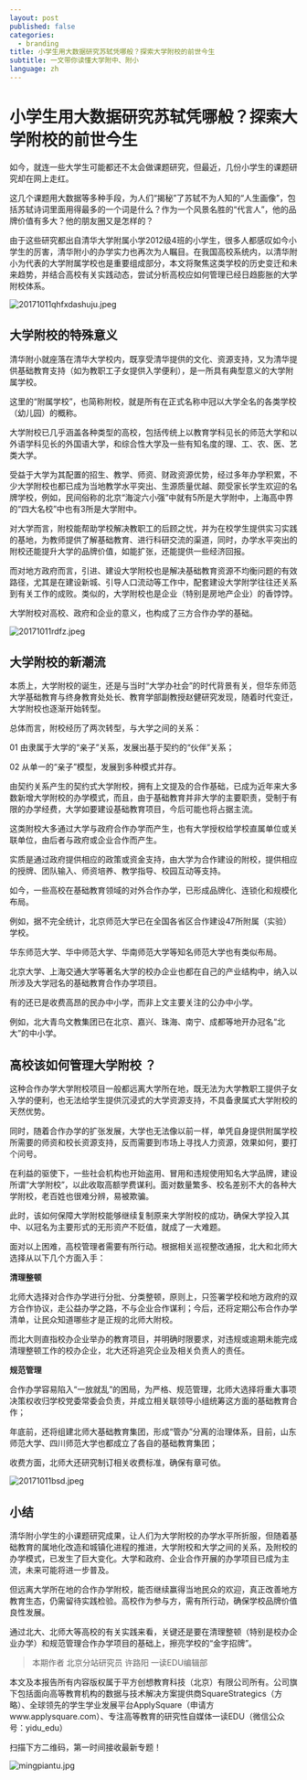 ```yaml
---
layout: post
published: false
categories:
  - branding
title: 小学生用大数据研究苏轼凭哪般？探索大学附校的前世今生
subtitle: 一文带你读懂大学附中、附小
language: zh
---
```

# 小学生用大数据研究苏轼凭哪般？探索大学附校的前世今生

如今，就连一些大学生可能都还不太会做课题研究，但最近，几份小学生的课题研究却在网上走红。

这几个课题用大数据等多种手段，为人们“揭秘”了苏轼不为人知的“人生画像”，包括苏轼诗词里面用得最多的一个词是什么？作为一个风景名胜的“代言人”，他的品牌价值有多大？他的朋友圈又是怎样的？

由于这些研究都出自清华大学附属小学2012级4班的小学生，很多人都感叹如今小学生的厉害，清华附小的办学实力也再次为人瞩目。在我国高校系统内，以清华附小为代表的大学附属学校也是重要组成部分，本文将聚焦这类学校的历史变迁和未来趋势，并结合高校有关实践动态，尝试分析高校应如何管理已经日趋膨胀的大学附校体系。

![20171011qhfxdashuju.jpeg]({{site.baseurl}}/image/20171011qhfxdashuju.jpeg)


## 大学附校的特殊意义

清华附小就座落在清华大学校内，既享受清华提供的文化、资源支持，又为清华提供基础教育支持（如为教职工子女提供入学便利），是一所具有典型意义的大学附属学校。

这里的“附属学校”，也简称附校，就是所有在正式名称中冠以大学全名的各类学校（幼儿园）的概称。

大学附校已几乎涵盖各种类型的高校，包括传统上以教育学科见长的师范大学和以外语学科见长的外国语大学，和综合性大学及一些有知名度的理、工、农、医、艺类大学。

受益于大学为其配置的招生、教学、师资、财政资源优势，经过多年办学积累，不少大学附校也都已成为当地教学水平突出、生源质量优越、颇受家长学生欢迎的名牌学校，例如，民间俗称的北京“海淀六小强”中就有5所是大学附中，上海高中界的“四大名校”中也有3所是大学附中。

对大学而言，附校能帮助学校解决教职工的后顾之忧，并为在校学生提供实习实践的基地，为教师提供了解基础教育、进行科研交流的渠道，同时，办学水平突出的附校还能提升大学的品牌价值，如能扩张，还能提供一些经济回报。

而对地方政府而言，引进、建设大学附校也是解决基础教育资源不均衡问题的有效路径，尤其是在建设新城、引导人口流动等工作中，配套建设大学附学往往还关系到有关工作的成败。类似的，大学附校也是企业（特别是房地产企业）的香饽饽。

大学附校对高校、政府和企业的意义，也构成了三方合作办学的基础。

![20171011rdfz.jpeg]({{site.baseurl}}/image/20171011rdfz.jpeg)


## 大学附校的新潮流

本质上，大学附校的诞生，还是与当时“大学办社会”的时代背景有关，但华东师范大学基础教育与终身教育处处长、教育学部副教授赵健研究发现，随着时代变迁，大学附校也逐渐开始转型。

总体而言，附校经历了两次转型，与大学之间的关系：

01
由隶属于大学的“亲子”关系，发展出基于契约的“伙伴”关系；

02
从单一的“亲子”模型，发展到多种模式并存。

由契约关系产生的契约式大学附校，拥有上文提及的合作基础，已成为近年来大多数新增大学附校的办学模式，而且，由于基础教育并非大学的主要职责，受制于有限的办学经费，大学如要建设基础教育项目，今后可能也将占据主流。

这类附校大多通过大学与政府合作办学而产生，也有大学授权给学校直属单位或关联单位，由后者与政府或企业合作而产生。

实质是通过政府提供相应的政策或资金支持，由大学为合作建设的附校，提供相应的授牌、团队输入、师资培养、教学指导、校园互动等支持。

如今，一些高校在基础教育领域的对外合作办学，已形成品牌化、连锁化和规模化布局。

例如，据不完全统计，北京师范大学已在全国各省区合作建设47所附属（实验）学校。

华东师范大学、华中师范大学、华南师范大学等知名师范大学也有类似布局。

北京大学、上海交通大学等著名大学的校办企业也都在自己的产业结构中，纳入以所涉及大学冠名的基础教育合作办学项目。

有的还已是收费高昂的民办中小学，而非上文主要关注的公办中小学。

例如，北大青鸟文教集团已在北京、嘉兴、珠海、南宁、成都等地开办冠名“北大”的中小学。

## 高校该如何管理大学附校 ？

这种合作办学大学附校项目一般都远离大学所在地，既无法为大学教职工提供子女入学的便利，也无法给学生提供沉浸式的大学资源支持，不具备隶属式大学附校的天然优势。

同时，随着合作办学的扩张发展，大学也无法像以前一样，单凭自身提供附属学校所需要的师资和校长资源支持，反而需要到市场上寻找人力资源，效果如何，要打个问号。

在利益的驱使下，一些社会机构也开始盗用、冒用和违规使用知名大学品牌，建设所谓“大学附校”，以此收取高额学费谋利。面对数量繁多、校名差别不大的各种大学附校，老百姓也很难分辨，易被欺骗。

此时，该如何保障大学附校能够继续复制原来大学附校的成功，确保大学投入其中、以冠名为主要形式的无形资产不贬值，就成了一大难题。

面对以上困难，高校管理者需要有所行动。根据相关巡视整改通报，北大和北师大选择从以下几个方面入手：

**清理整顿**

北师大选择对合作办学进行分批、分类整顿，原则上，只签署学校和地方政府的双方合作协议，走公益办学之路，不与企业合作谋利；今后，还将定期公布合作办学清单，让民众知道哪些才是正规的北师大附校。

而北大则直指校办企业举办的教育项目，并明确时限要求，对违规或逾期未能完成清理整顿工作的校办企业，北大还将追究企业及相关负责人的责任。

**规范管理**

合作办学容易陷入“一放就乱”的困局，为严格、规范管理，北师大选择将重大事项决策权收归学校党委常委会负责，并成立相关联领导小组统筹这方面的基础教育合作；

年底前，还将组建北师大基础教育集团，形成“管办”分离的治理体系，目前，山东师范大学、四川师范大学也都成立了各自的基础教育集团；

收费方面，北师大还研究制订相关收费标准，确保有章可依。

![20171011bsd.jpeg]({{site.baseurl}}/image/20171011bsd.jpeg)


## 小结

清华附小学生的小课题研究成果，让人们为大学附校的办学水平所折服，但随着基础教育的属地化改造和城镇化进程的推进，大学附校和大学之间的关系，及附校的办学模式，已发生了巨大变化。大学和政府、企业合作开展的办学项目已成为主流，未来可能将进一步普及。

但远离大学所在地的合作办学附校，能否继续赢得当地民众的欢迎，真正改善地方教育生态，仍需留待实践检验。高校作为参与方，需有所行动，确保学校品牌价值良性发展。

通过北大、北师大等高校的有关实践来看，关键还是要在清理整顿（特别是校办企业办学）和规范管理合作办学项目的基础上，擦亮学校的“金字招牌”。

>本期作者
北京分站研究员 许路阳
一读EDU编辑部


本文及本报告所有内容版权属于平方创想教育科技（北京）有限公司所有。公司旗下包括面向高等教育机构的数据与技术解决方案提供商SquareStrategics（方略）、全球领先的学生学业发展平台ApplySquare（申请方www.applysquare.com）、专注高等教育的研究性自媒体一读EDU（微信公众号：yidu_edu）


扫描下方二维码，第一时间接收最新专题！

![mingpiantu.jpg]({{site.baseurl}}/image/mingpiantu.jpg)


